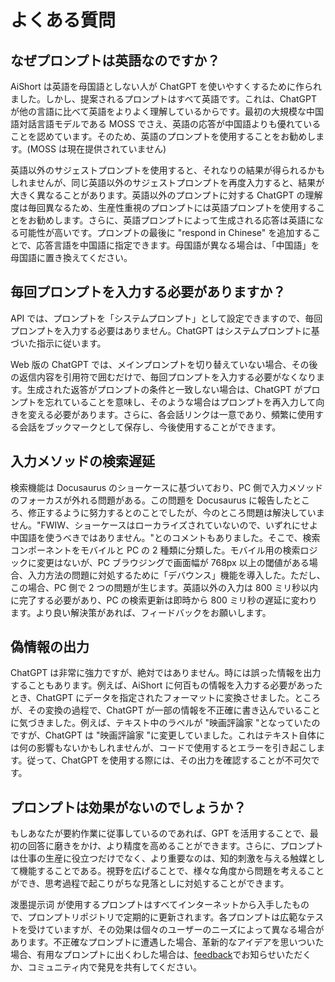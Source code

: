 # よくある質問

## なぜプロンプトは英語なのですか？

AiShort は英語を母国語としない人が ChatGPT を使いやすくするために作られました。しかし、提案されるプロンプトはすべて英語です。これは、ChatGPT が他の言語に比べて英語をよりよく理解しているからです。最初の大規模な中国語対話言語モデルである MOSS でさえ、英語の応答が中国語よりも優れていることを認めています。そのため、英語のプロンプトを使用することをお勧めします。(MOSS は現在提供されていません)

英語以外のサジェストプロンプトを使用すると、それなりの結果が得られるかもしれませんが、同じ英語以外のサジェストプロンプトを再度入力すると、結果が大きく異なることがあります。英語以外のプロンプトに対する ChatGPT の理解度は毎回異なるため、生産性重視のプロンプトには英語プロンプトを使用することをお勧めします。さらに、英語プロンプトによって生成される応答は英語になる可能性が高いです。プロンプトの最後に "respond in Chinese" を追加することで、応答言語を中国語に指定できます。母国語が異なる場合は、「中国語」を母国語に置き換えてください。

## 毎回プロンプトを入力する必要がありますか？

API では、プロンプトを「システムプロンプト」として設定できますので、毎回プロンプトを入力する必要はありません。ChatGPT はシステムプロンプトに基づいた指示に従います。

Web 版の ChatGPT では、メインプロンプトを切り替えていない場合、その後の返信内容を引用符で囲むだけで、毎回プロンプトを入力する必要がなくなります。生成された返答がプロンプトの条件と一致しない場合は、ChatGPT がプロンプトを忘れていることを意味し、そのような場合はプロンプトを再入力して向きを変える必要があります。さらに、各会話リンクは一意であり、頻繁に使用する会話をブックマークとして保存し、今後使用することができます。

## 入力メソッドの検索遅延

検索機能は Docusaurus のショーケースに基づいており、PC 側で入力メソッドのフォーカスが外れる問題がある。この問題を Docusaurus に報告したところ、修正するように努力するとのことでしたが、今のところ問題は解決していません。"FWIW、ショーケースはローカライズされていないので、いずれにせよ中国語を使うべきではありません。"とのコメントもありました。そこで、検索コンポーネントをモバイルと PC の 2 種類に分類した。モバイル用の検索ロジックに変更はないが、PC ブラウジングで画面幅が 768px 以上の閾値がある場合、入力方法の問題に対処するために「デバウンス」機能を導入した。ただし、この場合、PC 側で 2 つの問題が生じます。英語以外の入力は 800 ミリ秒以内に完了する必要があり、PC の検索更新は即時から 800 ミリ秒の遅延に変わります。より良い解決策があれば、フィードバックをお願いします。

## 偽情報の出力

ChatGPT は非常に強力ですが、絶対ではありません。時には誤った情報を出力することもあります。例えば、AiShort に何百もの情報を入力する必要があったとき、ChatGPT にデータを指定されたフォーマットに変換させました。ところが、その変換の過程で、ChatGPT が一部の情報を不正確に書き込んでいることに気づきました。例えば、テキスト中のラベルが "映画評論家 "となっていたのですが、ChatGPT は "映画評論家 "に変更していました。これはテキスト自体には何の影響もないかもしれませんが、コードで使用するとエラーを引き起こします。従って、ChatGPT を使用する際には、その出力を確認することが不可欠です。

## プロンプトは効果がないのでしょうか？

もしあなたが要約作業に従事しているのであれば、GPT を活用することで、最初の回答に磨きをかけ、より精度を高めることができます。さらに、プロンプトは仕事の生産に役立つだけでなく、より重要なのは、知的刺激を与える触媒として機能することである。視野を広げることで、様々な角度から問題を考えることができ、思考過程で起こりがちな見落としに対処することができます。

泼墨提示词 が使用するプロンプトはすべてインターネットから入手したもので、プロンプトリポジトリで定期的に更新されます。各プロンプトは広範なテストを受けていますが、その効果は個々のユーザーのニーズによって異なる場合があります。不正確なプロンプトに遭遇した場合、革新的なアイデアを思いついた場合、有用なプロンプトに出くわした場合は、[feedback](/feedback)でお知らせいただくか、コミュニティ内で発見を共有してください。
